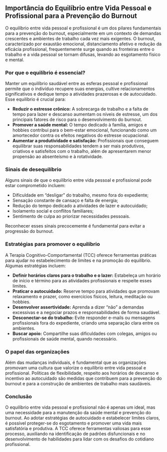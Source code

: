 
## Importância do Equilíbrio entre Vida Pessoal e Profissional para a Prevenção do Burnout

O equilíbrio entre vida pessoal e profissional é um dos pilares fundamentais para a prevenção do burnout, especialmente em um contexto de demandas crescentes e ambientes de trabalho cada vez mais exigentes. O burnout, caracterizado por exaustão emocional, distanciamento afetivo e redução da eficácia profissional, frequentemente surge quando as fronteiras entre o trabalho e a vida pessoal se tornam difusas, levando ao esgotamento físico e mental.

### Por que o equilíbrio é essencial?

Manter um equilíbrio saudável entre as esferas pessoal e profissional permite que o indivíduo recupere suas energias, cultive relacionamentos significativos e dedique tempo a atividades prazerosas e de autocuidado. Esse equilíbrio é crucial para:

- **Reduzir o estresse crônico:** A sobrecarga de trabalho e a falta de tempo para lazer e descanso aumentam os níveis de estresse, um dos principais fatores de risco para o desenvolvimento do burnout.
- **Promover a saúde mental:** O tempo dedicado à família, amigos e hobbies contribui para o bem-estar emocional, funcionando como um amortecedor contra os efeitos negativos do estresse ocupacional.
- **Aumentar a produtividade e satisfação:** Profissionais que conseguem equilibrar suas responsabilidades tendem a ser mais produtivos, criativos e satisfeitos com o trabalho, além de apresentarem menor propensão ao absenteísmo e à rotatividade.

### Sinais de desequilíbrio

Alguns sinais de que o equilíbrio entre vida pessoal e profissional pode estar comprometido incluem:

- Dificuldade em “desligar” do trabalho, mesmo fora do expediente;
- Sensação constante de cansaço e falta de energia;
- Redução do tempo dedicado a atividades de lazer e autocuidado;
- Isolamento social e conflitos familiares;
- Sentimento de culpa ao priorizar necessidades pessoais.

Reconhecer esses sinais precocemente é fundamental para evitar a progressão do burnout.

### Estratégias para promover o equilíbrio

A Terapia Cognitivo-Comportamental (TCC) oferece ferramentas práticas para ajudar no estabelecimento de limites e na promoção do equilíbrio. Algumas estratégias incluem:

- **Definir horários claros para o trabalho e o lazer:** Estabeleça um horário de início e término para as atividades profissionais e respeite esses limites.
- **Praticar o autocuidado:** Reserve tempo para atividades que promovam relaxamento e prazer, como exercícios físicos, leitura, meditação ou hobbies.
- **Desenvolver assertividade:** Aprenda a dizer “não” a demandas excessivas e a negociar prazos e responsabilidades de forma saudável.
- **Desconectar-se do trabalho:** Evite responder e-mails ou mensagens profissionais fora do expediente, criando uma separação clara entre os ambientes.
- **Buscar apoio:** Compartilhe suas dificuldades com colegas, amigos ou profissionais de saúde mental, quando necessário.

### O papel das organizações

Além das mudanças individuais, é fundamental que as organizações promovam uma cultura que valorize o equilíbrio entre vida pessoal e profissional. Políticas de flexibilidade, respeito aos horários de descanso e incentivo ao autocuidado são medidas que contribuem para a prevenção do burnout e para a construção de ambientes de trabalho mais saudáveis.

### Conclusão

O equilíbrio entre vida pessoal e profissional não é apenas um ideal, mas uma necessidade para a manutenção da saúde mental e prevenção do burnout. Ao adotar estratégias de autocuidado e estabelecer limites claros, é possível proteger-se do esgotamento e promover uma vida mais satisfatória e produtiva. A TCC oferece ferramentas valiosas para esse processo, auxiliando na identificação de padrões disfuncionais e no desenvolvimento de habilidades para lidar com os desafios do cotidiano profissional.
```